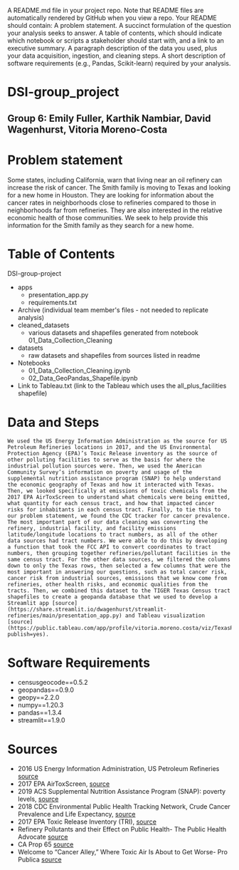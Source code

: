 A README.md file in your project repo. Note that README files are automatically rendered by GitHub when you view a repo. Your README should contain:
A problem statement.
A succinct formulation of the question your analysis seeks to answer.
A table of contents, which should indicate which notebook or scripts a stakeholder should start with, and a link to an executive summary.
A paragraph description of the data you used, plus your data acquisition, ingestion, and cleaning steps.
A short description of software requirements (e.g., Pandas, Scikit-learn) required by your analysis.


# DSI-group_project
## Group 6: Emily Fuller, Karthik Nambiar, David Wagenhurst, Vitoria Moreno-Costa

# Problem statement
Some states, including California, warn that living near an oil refinery can increase the risk of cancer. The Smith family is moving to Texas and looking for a new home in Houston. They are looking for information about the cancer rates in neighborhoods close to refineries compared to those in neighborhoods far from refineries. They are also interested in the relative economic health of those communities. We seek to help provide this information for the Smith family as they search for a new home.
 

# Table of Contents
DSI-group-project
- apps
    - presentation_app.py
    - requirements.txt
- Archive (individual team member's files - not needed to replicate analysis)
- cleaned_datasets
    - various datasets and shapefiles generated from notebook 01_Data_Collection_Cleaning
- datasets
    - raw datasets and shapefiles from sources listed in readme
- Notebooks
    - 01_Data_Collection_Cleaning.ipynb
    - 02_Data_GeoPandas_Shapefile.ipynb
- Link to Tableau.txt (link to the Tableau which uses the all_plus_facilities shapefile)

# Data and Steps

	We used the US Energy Information Administration as the source for US Petroleum Refineries locations in 2017, and the US Environmental Protection Agency (EPA)’s Toxic Release inventory as the source of other polluting facilities to serve as the basis for where the industrial pollution sources were. Then, we used the American Community Survey’s information on poverty and usage of the supplemental nutrition assistance program (SNAP) to help understand the economic geography of Texas and how it interacted with Texas. Then, we looked specifically at emissions of toxic chemicals from the 2017 EPA AirToxScreen to understand what chemicals were being emitted, what quantity for each census tract, and how that impacted cancer risks for inhabitants in each census tract. Finally, to tie this to our problem statement, we found the CDC tracker for cancer prevalence. 
	The most important part of our data cleaning was converting the refinery, industrial facility, and facility emissions latitude/longitude locations to tract numbers, as all of the other data sources had tract numbers. We were able to do this by developing a function that took the FCC API to convert coordinates to tract numbers, then grouping together refineries/pollutant facilities in the same census tract. For the other data sources, we filtered the columns down to only the Texas rows, then selected a few columns that were the most important in answering our questions, such as total cancer risk, cancer risk from industrial sources, emissions that we know come from refineries, other health risks, and economic qualities from the tracts. Then, we combined this dataset to the TIGER Texas Census tract shapefiles to create a geopanda database that we used to develop a Streamlit app [source](https://share.streamlit.io/dwagenhurst/streamlit-refineries/main/presentation_app.py) and Tableau visualization [source](https://public.tableau.com/app/profile/vitoria.moreno.costa/viz/TexasRefineriesandCancerRisk/Dashboard2?publish=yes).

# Software Requirements
- censusgeocode==0.5.2
- geopandas==0.9.0
- geopy==2.2.0
- numpy==1.20.3
- pandas==1.3.4
- streamlit==1.9.0


# Sources
- 2016 US Energy Information Administration, US Petroleum Refineries [source](https://koordinates.com/layer/13284-us-petroleum-refineries/)
- 2017 EPA AirToxScreen, [source](https://www.epa.gov/AirToxScreen/2017-airtoxscreen-assessment-results)
- 2019 ACS Supplemental Nutrition Assistance Program (SNAP): poverty levels, [source](https://data.census.gov/cedsci/map?q=Official%20Poverty%20Measure&g=0100000US%241400000&y=2019&tid=ACSST5Y2019.S2201&cid=S2201_C01_001E&vintage=2019&layer=VT_2019_140_00_PY_D1&mode=thematic&loc=38.7098,-94.3102,z8.0000)
- 2018 CDC Environmental Public Health Tracking Network, Crude Cancer Prevalence and Life Expectancy, [source](https://ephtracking.cdc.gov/DataExplorer/?c=11)
- 2017 EPA Toxic Release Inventory (TRI), [source](https://www.epa.gov/toxics-release-inventory-tri-program/tri-basic-data-files-calendar-years-1987-present)
- Refinery Pollutants and their Effect on Public Health- The Public Health Advocate [source](https://pha.berkeley.edu/2021/04/11/refinery-pollutants-and-their-effect-on-public-health/#:~:text=These%20invisible%20fumes%20creep%20into,difficulty%20breathing%2C%20and%20blood%20disorders)
- CA Prop 65 [source](https://www.p65warnings.ca.gov/fact-sheets/petroleum-products-environmental-exposure-refineries#:~:text=Various%20chemicals%20in%20petroleum%20products,defects%20or%20other%20reproductive%20harm.&text=Acetaldehyde%20may%20increase%20the%20risk,the%20development%20of%20the%20child.)
- Welcome to “Cancer Alley,” Where Toxic Air Is About to Get Worse- Pro Publica  [source](https://www.propublica.org/article/welcome-to-cancer-alley-where-toxic-air-is-about-to-get-worse) 


